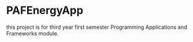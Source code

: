 # PAFEnergyApp
this project is for third year first semester Programming Applications and Frameworks module.
